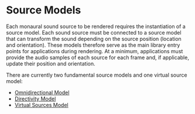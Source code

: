 # Source Models

Each monaural sound source to be rendered requires the instantiation of a source model. Each sound source must be connected to a source model that can transform the sound depending on the source position (location and orientation).
These models therefore serve as the main library entry points for applications during rendering. At a minimum, applications must provide the audio samples of each source for each frame and, if applicable, update their position and orientation.

There are currently two fundamental source models and one virtual source model:

- [Omnidirectional Model](simple-omnidirectional-source-model.md)
- [Directivity Model](directivity-source-model.md)
- [Virtual Sources Model](virtual-source-model.md)




